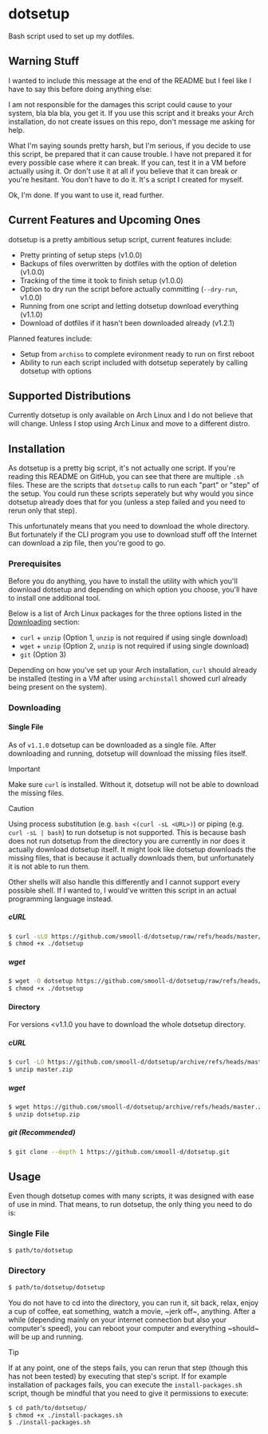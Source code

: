 # dotsetup
Bash script used to set up my dotfiles.

## Warning Stuff
I wanted to include this message at the end of the README but I feel like I have to say this before doing anything else:

I am not responsible for the damages this script could cause to your system, bla bla bla, you get it. If you use this script and it breaks your Arch installation, do not create issues on this repo, don't message me asking for help.

What I'm saying sounds pretty harsh, but I'm serious, if you decide to use this script, be prepared that it can cause trouble. I have not prepared it for every possible case where it can break. If you can, test it in a VM before actually using it. Or don't use it at all if you believe that it can break or you're hesitant. You don't have to do it. It's a script I created for myself.

Ok, I'm done. If you want to use it, read further.

## Current Features and Upcoming Ones
dotsetup is a pretty ambitious setup script, current features include:

- Pretty printing of setup steps (v1.0.0)
- Backups of files overwritten by dotfiles with the option of deletion (v1.0.0)
- Tracking of the time it took to finish setup (v1.0.0)
- Option to dry run the script before actually committing (`--dry-run`, v1.0.0)
- Running from one script and letting dotsetup download everything (v1.1.0)
- Download of dotfiles if it hasn't been downloaded already (v1.2.1)

Planned features include:

- Setup from `archiso` to complete evironment ready to run on first reboot
- Ability to run each script included with dotsetup seperately by calling dotsetup with options

## Supported Distributions
Currently dotsetup is only available on Arch Linux and I do not believe that will change. Unless I stop using Arch Linux and move to a different distro.

## Installation
As dotsetup is a pretty big script, it's not actually one script. If you're reading this README on GitHub, you can see that there are multiple `.sh` files. These are the scripts that `dotsetup` calls to run each "part" or "step" of the setup. You could run these scripts seperately but why would you since dotsetup already does that for you (unless a step failed and you need to rerun only that step).

This unfortunately means that you need to download the whole directory. But fortunately if the CLI program you use to download stuff off the Internet can download a zip file, then you're good to go.

### Prerequisites
Before you do anything, you have to install the utility with which you'll download dotsetup and depending on which option you choose, you'll have to install one additional tool.

Below is a list of Arch Linux packages for the three options listed in the [Downloading](#Downloading) section:

- `curl` + `unzip` (Option 1, `unzip` is not required if using single download)
- `wget` + `unzip` (Option 2, `unzip` is not required if using single download)
- `git` (Option 3)

Depending on how you've set up your Arch installation, `curl` should already be installed (testing in a VM after using `archinstall` showed curl already being present on the system).

### Downloading

#### Single File
As of `v1.1.0` dotsetup can be downloaded as a single file. After downloading and running, dotsetup will download the missing files itself.

> [!IMPORTANT]
> Make sure `curl` is installed. Without it, dotsetup will not be able to download the missing files.

> [!CAUTION]
> Using process substitution (e.g. `bash <(curl -sL <URL>)`) or piping (e.g. `curl -sL | bash`) to run dotsetup is not supported.
> This is because bash does not run dotsetup from the directory you are currently in nor does it actually download dotsetup itself.
> It might look like dotsetup downloads the missing files, that is because it actually downloads them, but unfortunately it is not able to run them.
>
> Other shells will also handle this differently and I cannot support every possible shell. If I wanted to, I would've written this script in an actual programming language instead.

##### cURL

```bash
$ curl -sLO https://github.com/smooll-d/dotsetup/raw/refs/heads/master/dotsetup
$ chmod +x ./dotsetup
```

##### wget

```bash
$ wget -O dotsetup https://github.com/smooll-d/dotsetup/raw/refs/heads/master/dotsetup
$ chmod +x ./dotsetup
```

#### Directory
For versions <v1.1.0 you have to download the whole dotsetup directory.

##### cURL

```bash
$ curl -LO https://github.com/smooll-d/dotsetup/archive/refs/heads/master.zip
$ unzip master.zip
```

##### wget

```bash
$ wget https://github.com/smooll-d/dotsetup/archive/refs/heads/master.zip -O dotsetup.zip
$ unzip dotsetup.zip
```

##### git (Recommended)

```bash
$ git clone --depth 1 https://github.com/smooll-d/dotsetup.git
```

## Usage
Even though dotsetup comes with many scripts, it was designed with ease of use in mind. That means, to run dotsetup, the only thing you need to do is:

### Single File

```bash
$ path/to/dotsetup
```

### Directory

```bash
$ path/to/dotsetup/dotsetup
```

You do not have to cd into the directory, you can run it, sit back, relax, enjoy a cup of coffee, eat something, watch a movie, ~jerk off~, anything. After a while (depending mainly on your internet connection but also your computer's speed), you can reboot your computer and everything ~should~ will be up and running.

> [!TIP]
> If at any point, one of the steps fails, you can rerun that step (though this has not been tested) by executing that step's script.
> If for example installation of packages fails, you can execute the `install-packages.sh` script, though be mindful that you need to give it permissions to execute:
> ```bash
> $ cd path/to/dotsetup/
> $ chmod +x ./install-packages.sh
> $ ./install-packages.sh
> ```

